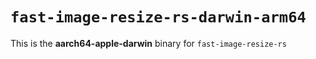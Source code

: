 # `fast-image-resize-rs-darwin-arm64`

This is the **aarch64-apple-darwin** binary for `fast-image-resize-rs`
